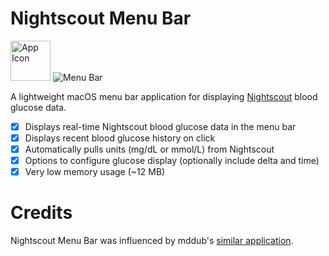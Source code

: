 # Nightscout Menu Bar

<img src="https://github.com/mpangburn/Nightscout-Menu-Bar/blob/master/NightscoutMenuBar/Assets.xcassets/AppIcon.appiconset/icon_128x128.png?raw=true" alt="App Icon" width="64"> <img src="https://github.com/mpangburn/Nightscout-Menu-Bar/blob/master/Screenshots/menu%20bar.png?raw=true" alt="Menu Bar">

A lightweight macOS menu bar application for displaying [Nightscout](http://www.nightscout.info) blood glucose data.

- [x] Displays real-time Nightscout blood glucose data in the menu bar
- [x] Displays recent blood glucose history on click
- [x] Automatically pulls units (mg/dL or mmol/L) from Nightscout
- [x] Options to configure glucose display (optionally include delta and time)
- [x] Very low memory usage (~12 MB)

# Credits
Nightscout Menu Bar was influenced by mddub's [similar application](https://github.com/mddub/nightscout-osx-menubar).


